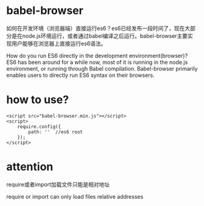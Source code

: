 # babel-browser   
如何在开发环境（浏览器端）直接运行es6？es6已经发布一段时间了，现在大部分是在node.js环境运行，或者通过babel编译之后运行。babel-browser主要实现用户能够在浏览器上直接运行es6语法。    
   
   
How do you run ES6 directly in the development environment(browser)? ES6 has been around for a while now, most of it is running in the node.js environment, or running through Babel compilation. Babel-browser primarily enables users to directly run ES6 syntax on their browsers.    
    
# how to use?     
```
<script src="babel-browser.min.js"></script>   
<script>   
	require.config({   
		path: ''  //es6 root   
	});   
</script>   
```    
    
# attention   
require或者import加载文件只能是相对地址      
   
   
require or import can only load files relative addresses   
   
